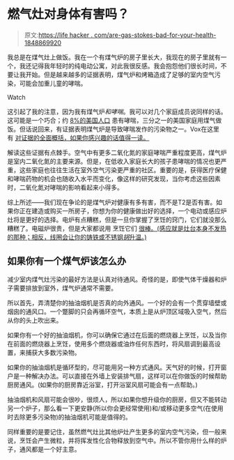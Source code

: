 # 燃气灶对身体有害吗？

> 原文:[https://life hacker . com/are-gas-stokes-bad-for-your-health-1848869920](https://lifehacker.com/are-gas-stoves-bad-for-your-health-1848869920)

我总是在煤气灶上做饭。我在一个有煤气炉的房子里长大，我现在的房子里就有一个，我还记得我年轻时的纯电动公寓，对此我很反感。我会抱怨他们很长时间，不要让我开始。但是越来越多的证据表明，煤气炉和烤箱造成了足够的室内空气污染，可能会加重儿童的哮喘。

Watch

这引起了我的注意，因为我有煤气炉*和哮喘*。我可以对几个家庭成员说同样的话。这可能是一个巧合；约 [8%的美国人口](https://www.aafa.org/asthma-facts/) 患有哮喘，三分之一的美国家庭用煤气做饭。但话说回来，有证据表明煤气炉是导致哮喘发作的污染物之一。Vox在这里 有 [对证据的全面概括，如果你感兴趣的话值得一读。](https://www.vox.com/energy-and-environment/2020/5/7/21247602/gas-stove-cooking-indoor-air-pollution-health-risks)

解读这些证据有点棘手。空气中有更多二氧化氮的家庭哮喘严重程度更高，煤气炉是室内二氧化氮的主要来源。但是，在低收入家庭长大的孩子患哮喘的情况也更严重，这些家庭也往往生活在室外空气污染更严重的社区。重要的是，获得医疗保健和哮喘药物的机会也随收入水平而变化，像这样的研究发现，当你考虑这些因素时，二氧化氮对哮喘的影响看起来小得多。

综上所述——我们现在争论的是煤气炉对健康有多有害，而不是T2是否有害。如果你正在建造或购买一所房子，你想为你的健康做出好的选择，一个电动或感应炉灶将是更好的选择。电炉有点糟糕，但是一旦你掌握了烹饪的窍门，它们就没那么糟糕了。电磁炉很贵，但是大家都说用 烹饪它们 [很棒。(感应就是灶台本身不发热的那种；相反，线圈会让你的铸铁或不锈钢*锅*升温。)](https://lifehacker.com/how-to-choose-between-a-gas-induction-or-electric-sto-1695010555)

## 如果你有一个煤气炉该怎么办

减少室内煤气灶污染的最好方法是认真对待通风。奇怪的是，即使气体干燥器和炉子需要排放到室外，煤气炉通常不需要。

所以首先，弄清楚你的抽油烟机是否真的向外通风。一个好的会有一个贯穿墙壁或烟囱的通风口。一个蹩脚的只会再循环空气，本质上是从炉顶区域吸入空气，然后从你的头上吹出来。

如果你有一个好的抽油烟机，你可以确保它通过在后面的燃烧器上烹饪，以及当你在前面的燃烧器上烹饪，使用多个燃烧器或油炸任何东西时，将风扇调到最高设置，来捕获大多数污染物。

如果你的抽油烟机是循环型的，尽可能用另一种方式通风。天气好的时候，打开窗户是一种解决办法。可以直接在外墙上安装排气扇，这样可以在你做饭的时候帮助厨房通风。(如果你的厨房靠近浴室，打开浴室风扇可能会有一点帮助。)

抽油烟机和风扇可能会很吵，很烦人，所以如果你想升级你的厨房，但又不能转动另一个炉子，那么看一下更安静(所以你会更经常使用)和/或移动更多空气(在使用时去除更多污染物)的抽油烟机可能是值得的。

同样重要的是要记住，虽然燃气灶比其他炉灶产生更多的室内空气污染，但一般来说，烹饪会产生微粒，并将挥发性化合物释放到空气中。所以不管你用什么样的炉子，通风都是一个好主意。